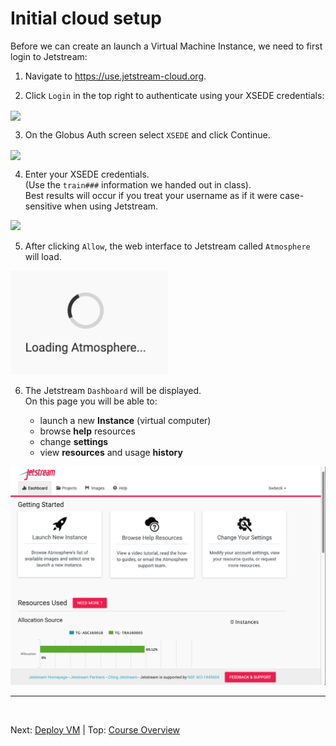 # Initial cloud setup
Before we can create an launch a Virtual Machine Instance, we need to first login to Jetstream:

1. Navigate to <https://use.jetstream-cloud.org>.

2. Click `Login` in the top right to authenticate using your XSEDE credentials:
<img src="../../resources/login.webp" align="center">

3. On the Globus Auth screen select `XSEDE` and click Continue.
<img src="../../resources/globus.webp" align="center">

4. Enter your XSEDE credentials. <br>(Use the `train###` information we handed out in class).<br>Best results will occur if you treat your username as if it were case-sensitive when using Jetstream. <br>
<img src="../../resources/xsedecred.webp">


<!-- 5. After you type in your XSEDE username and password:
 * confirm whether you will allow your credentials to be used to access Jetstream.
 * You may wish to review the terms of service and privacy policies linked on that page.
 * Generally, this screen will only be displayed when there are changes to `Globus Auth`.  To use Jetstream, click `Allow`.
<img src="../../resources/webapp.webp"> -->


5. After clicking `Allow`, the web interface to Jetstream called `Atmosphere` will load.
<img src="../../resources/atmo-loading.png" width="50%">

6. The Jetstream `Dashboard` will be displayed. <br>On this page you will be able to:

     * launch a new **Instance** (virtual computer)
     * browse **help** resources
     * change **settings**
     * view **resources** and usage **history**
<img src="../../resources/atmo-dashboard.png">


<br>

---

<br>

Next: [Deploy VM](vm_deploy.md) | Top: [Course Overview](../../index.md)
